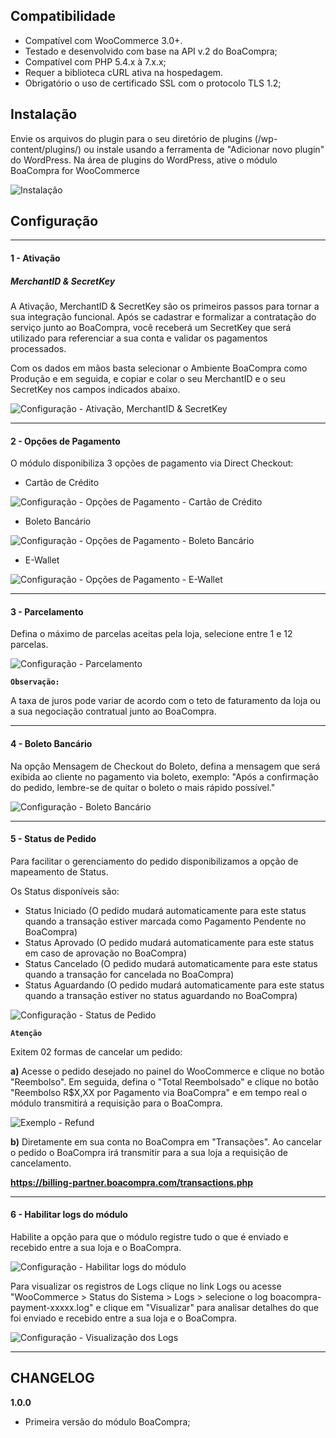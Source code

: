 ## Compatibilidade

- Compatível com WooCommerce 3.0+.
- Testado e desenvolvido com base na API v.2 do BoaCompra;
- Compatível com PHP 5.4.x à 7.x.x;
- Requer a biblioteca cURL ativa na hospedagem.
- Obrigatório o uso de certificado SSL com o protocolo TLS 1.2;

## Instalação

Envie os arquivos do plugin para o seu diretório de plugins (/wp-content/plugins/) ou instale usando a ferramenta de "Adicionar novo plugin" do WordPress.
Na área de plugins do WordPress, ative o módulo BoaCompra for WooCommerce

![](https://user-images.githubusercontent.com/22198227/63347955-a410ff00-c32e-11e9-9cd9-ef7af5435d7c.png "Instalação")

## Configuração

---
#### 1 - Ativação

##### MerchantID & SecretKey

A Ativação, MerchantID & SecretKey são os primeiros passos para tornar a sua integração funcional. Após se cadastrar e formalizar a contratação do serviço junto ao BoaCompra, você receberá um SecretKey que será utilizado para referenciar a sua conta e validar os pagamentos processados.

Com os dados em mãos basta selecionar o Ambiente BoaCompra como Produção e em seguida, e copiar e colar o seu MerchantID e o seu SecretKey nos campos indicados abaixo.

![](https://user-images.githubusercontent.com/22198227/63347983-b9862900-c32e-11e9-871c-d5e1724bb0eb.png "Configuração - Ativação, MerchantID & SecretKey")

---
#### 2 - Opções de Pagamento

O módulo disponibiliza 3 opções de pagamento via Direct Checkout:

- Cartão de Crédito

![](https://user-images.githubusercontent.com/22198227/63348042-dde20580-c32e-11e9-91fe-36351d7d34c1.png "Configuração - Opções de Pagamento - Cartão de Crédito")

- Boleto Bancário

![](https://user-images.githubusercontent.com/22198227/63348067-ec302180-c32e-11e9-9c6c-fa2496f310bc.png "Configuração - Opções de Pagamento - Boleto Bancário")

- E-Wallet

![](https://user-images.githubusercontent.com/22198227/63348102-fd792e00-c32e-11e9-8635-d6818a6e62be.png "Configuração - Opções de Pagamento - E-Wallet")

---
#### 3 - Parcelamento

Defina o máximo de parcelas aceitas pela loja, selecione entre 1 e 12 parcelas.

![](https://user-images.githubusercontent.com/22198227/63348190-2d283600-c32f-11e9-8f09-4e94fe46ebf3.png "Configuração - Parcelamento")

**`Observação:`**

A taxa de juros pode variar de acordo com o teto de faturamento da loja ou a sua negociação contratual junto ao BoaCompra.

---
#### 4 - Boleto Bancário

Na opção Mensagem de Checkout do Boleto, defina a mensagem que será exibida ao cliente no pagamento via boleto, exemplo: "Após a confirmação do pedido, lembre-se de quitar o boleto o mais rápido possível."

![](https://user-images.githubusercontent.com/22198227/63348232-3e714280-c32f-11e9-94ba-10e3080be0ca.png "Configuração - Boleto Bancário")

---
#### 5 - Status de Pedido

Para facilitar o gerenciamento do pedido disponibilizamos a opção de mapeamento de Status.

Os Status disponíveis são:

- Status Iniciado (O pedido mudará automaticamente para este status quando a transação estiver marcada como Pagamento Pendente no BoaCompra)
- Status Aprovado (O pedido mudará automaticamente para este status em caso de aprovação no BoaCompra)
- Status Cancelado (O pedido mudará automaticamente para este status quando a transação for cancelada no BoaCompra)
- Status Aguardando (O pedido mudará automaticamente para este status quando a transação estiver no status aguardando no BoaCompra)

![](https://user-images.githubusercontent.com/22198227/61637073-40cb7880-ac6d-11e9-8c02-f794705f7a2d.png "Configuração - Status de Pedido")

**`Atenção`**

Exitem 02 formas de cancelar um pedido:

**a)** Acesse o pedido desejado no painel do WooCommerce e clique no botão "Reembolso". Em seguida, defina o "Total Reembolsado" e clique no botão "Reembolso R$X,XX por Pagamento via BoaCompra" e em tempo real o módulo transmitirá a requisição para o BoaCompra.

![](https://user-images.githubusercontent.com/22198227/63348304-5c3ea780-c32f-11e9-9eca-a6773d7de79b.png "Exemplo - Refund")

**b)** Diretamente em sua conta no BoaCompra em "Transações". Ao cancelar o pedido o BoaCompra irá transmitir para a sua loja a requisição de cancelamento.

**https://billing-partner.boacompra.com/transactions.php**

---
#### 6 - Habilitar logs do módulo

Habilite a opção para que o módulo registre tudo o que é enviado e recebido entre a sua loja e o BoaCompra.

![](https://user-images.githubusercontent.com/22198227/61637067-3f9a4b80-ac6d-11e9-89f1-d58d9e1b61df.png "Configuração - Habilitar logs do módulo")

Para visualizar os registros de Logs clique no link Logs ou acesse "WooCommerce > Status do Sistema > Logs > selecione o log boacompra-payment-xxxxx.log" e clique em "Visualizar" para analisar detalhes do que foi enviado e recebido entre a sua loja e o BoaCompra.

![](https://user-images.githubusercontent.com/22198227/63348577-e25aee00-c32f-11e9-82a5-b06b8912a447.png "Configuração - Visualização dos Logs")

---
## CHANGELOG

**1.0.0**

- Primeira versão do módulo BoaCompra;
